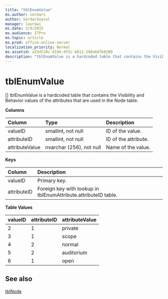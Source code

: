 ```yaml
---
title: "tblEnumValue"
ms.author: serdars
author: SerdarSoysal
manager: laurawi
ms.date: 3/9/2015
ms.audience: ITPro
ms.topic: article
ms.prod: office-online-server
localization_priority: Normal
ms.assetid: a33df20c-d19d-4f5c-b012-29dab8fb9200
description: "tblEnumValue is a hardcoded table that contains the Visibility and Behavior values of the attributes that are used in the Node table."
---
```


# tblEnumValue
[]
tblEnumValue is a hardcoded table that contains the Visibility and Behavior values of the attributes that are used in the Node table.
  
**Columns**

|**Column**|**Type**|**Description**|
|:-----|:-----|:-----|
|valueID  <br/> |smallint, not null  <br/> |ID of the value.  <br/> |
|attributeID  <br/> |smallint, not null  <br/> |ID of the attribute.  <br/> |
|attributeValue  <br/> |nvarchar (256), not null  <br/> |Name of the value.  <br/> |
   
**Keys**

|**Column**|**Description**|
|:-----|:-----|
|valueID  <br/> |Primary key.  <br/> |
|attributeID  <br/> |Foreign key with lookup in tblEnumAttribute.attributeID table.  <br/> |
   
**Table Values**

|**valueID**|**attributeID**|**attributeValue**|
|:-----|:-----|:-----|
|2  <br/> |1  <br/> |private  <br/> |
|3  <br/> |1  <br/> |scope  <br/> |
|4  <br/> |2  <br/> |normal  <br/> |
|5  <br/> |2  <br/> |auditorium  <br/> |
|6  <br/> |1  <br/> |open  <br/> |
   
## See also

#### 

[tblNode](tblnode.md)

